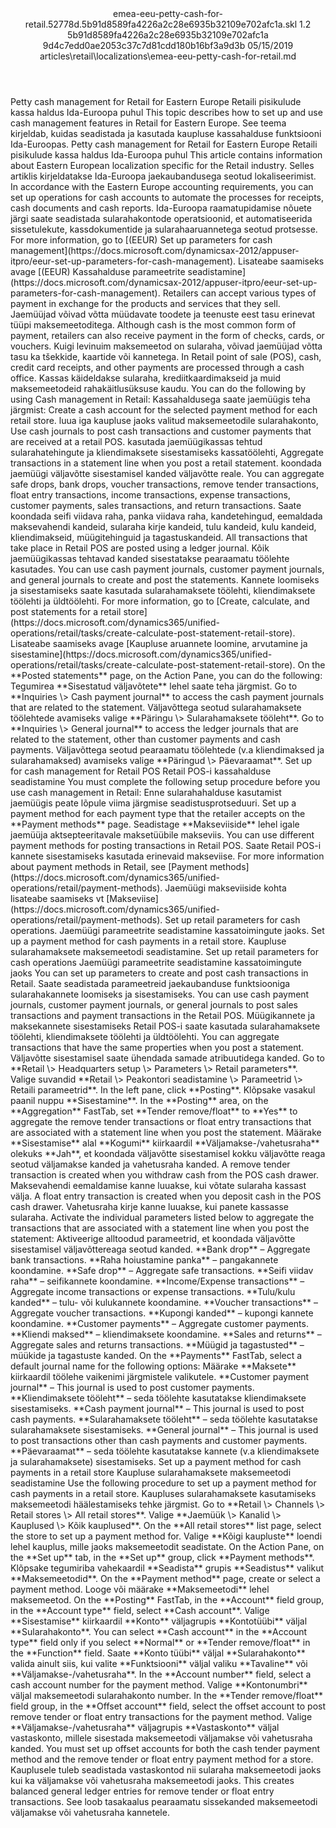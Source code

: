 <?xml version="1.0" encoding="UTF-8"?>
<xliff xmlns:logoport="urn:logoport:xliffeditor:xliff-extras:1.0" xmlns:xsi="http://www.w3.org/2001/XMLSchema-instance" xmlns="urn:oasis:names:tc:xliff:document:1.2" xmlns:xliffext="urn:microsoft:content:schema:xliffextensions" version="1.2" xsi:schemaLocation="urn:oasis:names:tc:xliff:document:1.2 xliff-core-1.2-transitional.xsd">
  <file datatype="xml" source-language="en-US" original="emea-eeu-petty-cash-for-retail.md" target-language="et-EE">
    <header>
      <tool tool-company="Microsoft" tool-version="1.0-7889195" tool-name="mdxliff" tool-id="mdxliff"/>
      <xliffext:skl_file_name>emea-eeu-petty-cash-for-retail.52778d.5b91d8589fa4226a2c28e6935b32109e702afc1a.skl</xliffext:skl_file_name>
      <xliffext:version>1.2</xliffext:version>
      <xliffext:ms.openlocfilehash>5b91d8589fa4226a2c28e6935b32109e702afc1a</xliffext:ms.openlocfilehash>
      <xliffext:ms.sourcegitcommit>9d4c7edd0ae2053c37c7d81cdd180b16bf3a9d3b</xliffext:ms.sourcegitcommit>
      <xliffext:ms.lasthandoff>05/15/2019</xliffext:ms.lasthandoff>
      <xliffext:ms.openlocfilepath>articles\retail\localizations\emea-eeu-petty-cash-for-retail.md</xliffext:ms.openlocfilepath>
    </header>
    <body>
      <group extype="content" id="content">
        <trans-unit xml:space="preserve" translate="yes" id="101" restype="x-metadata">
          <source>Petty cash management for Retail for Eastern Europe</source>
        <target logoport:matchpercent="101" state="translated" state-qualifier="leveraged-tm">Retaili pisikulude kassa haldus Ida-Euroopa puhul</target></trans-unit>
        <trans-unit xml:space="preserve" translate="yes" id="102" restype="x-metadata">
          <source>This topic describes how to set up and use cash management features in Retail for Eastern Europe.</source>
        <target logoport:matchpercent="101" state="translated" state-qualifier="leveraged-tm">See teema kirjeldab, kuidas seadistada ja kasutada kaupluse kassahalduse funktsiooni Ida-Euroopas.</target></trans-unit>
        <trans-unit xml:space="preserve" translate="yes" id="103">
          <source>Petty cash management for Retail for Eastern Europe</source>
        <target logoport:matchpercent="101" state="translated" state-qualifier="leveraged-tm">Retaili pisikulude kassa haldus Ida-Euroopa puhul</target></trans-unit>
        <trans-unit xml:space="preserve" translate="yes" id="104">
          <source>This article contains information about Eastern European localization specific for the Retail industry.</source>
        <target logoport:matchpercent="101" state="translated" state-qualifier="leveraged-tm">Selles artiklis kirjeldatakse Ida-Euroopa jaekaubandusega seotud lokaliseerimist.</target></trans-unit>
        <trans-unit xml:space="preserve" translate="yes" id="105">
          <source>In accordance with the Eastern Europe accounting requirements, you can set up operations for cash accounts to automate the processes for receipts, cash documents and cash reports.</source>
        <target logoport:matchpercent="101" state="translated" state-qualifier="leveraged-tm">Ida-Euroopa raamatupidamise nõuete järgi saate seadistada sularahakontode operatsioonid, et automatiseerida sissetulekute, kassdokumentide ja sularahaaruannetega seotud protsesse.</target></trans-unit>
        <trans-unit xml:space="preserve" translate="yes" id="106">
          <source>For more information, go to <bpt id="p1">[</bpt>(EEUR) Set up parameters for cash management<ept id="p1">](https://docs.microsoft.com/dynamicsax-2012/appuser-itpro/eeur-set-up-parameters-for-cash-management)</ept>.</source>
        <target logoport:matchpercent="101" state="translated" state-qualifier="leveraged-tm">Lisateabe saamiseks avage <bpt id="p1">[</bpt>(EEUR) Kassahalduse parameetrite seadistamine<ept id="p1">](https://docs.microsoft.com/dynamicsax-2012/appuser-itpro/eeur-set-up-parameters-for-cash-management)</ept>.</target></trans-unit>
        <trans-unit xml:space="preserve" translate="yes" id="107">
          <source>Retailers can accept various types of payment in exchange for the products and services that they sell.</source>
        <target logoport:matchpercent="101" state="translated" state-qualifier="leveraged-tm">Jaemüüjad võivad võtta müüdavate toodete ja teenuste eest tasu erinevat tüüpi maksemeetoditega.</target></trans-unit>
        <trans-unit xml:space="preserve" translate="yes" id="108">
          <source>Although cash is the most common form of payment, retailers can also receive payment in the form of checks, cards, or vouchers.</source>
        <target logoport:matchpercent="101" state="translated" state-qualifier="leveraged-tm">Kuigi levinuim maksemeetod on sularaha, võivad jaemüüjad võtta tasu ka tšekkide, kaartide või kannetega.</target></trans-unit>
        <trans-unit xml:space="preserve" translate="yes" id="109">
          <source>In Retail point of sale (POS), cash, credit card receipts, and other payments are processed through a cash office.</source>
        <target logoport:matchpercent="101" state="translated" state-qualifier="leveraged-tm">Kassas käideldakse sularaha, krediitkaardimakseid ja muid maksemeetodeid rahakäitlusüksuse kaudu.</target></trans-unit>
        <trans-unit xml:space="preserve" translate="yes" id="110">
          <source>You can do the following by using Cash management in Retail:</source>
        <target logoport:matchpercent="101" state="translated" state-qualifier="leveraged-tm">Kassahaldusega saate jaemüügis teha järgmist:</target></trans-unit>
        <trans-unit xml:space="preserve" translate="yes" id="111">
          <source>Create a cash account for the selected payment method for each retail store.</source>
        <target logoport:matchpercent="101" state="translated" state-qualifier="leveraged-tm">luua iga kaupluse jaoks valitud maksemeetodile sularahakonto,</target></trans-unit>
        <trans-unit xml:space="preserve" translate="yes" id="112">
          <source>Use cash journals to post cash transactions and customer payments that are received at a retail POS.</source>
        <target logoport:matchpercent="101" state="translated" state-qualifier="leveraged-tm">kasutada jaemüügikassas tehtud sularahatehingute ja kliendimaksete sisestamiseks kassatöölehti,</target></trans-unit>
        <trans-unit xml:space="preserve" translate="yes" id="113">
          <source>Aggregate transactions in a statement line when you post a retail statement.</source>
        <target logoport:matchpercent="101" state="translated" state-qualifier="leveraged-tm">koondada jaemüügi väljavõtte sisestamisel kanded väljavõtte reale.</target></trans-unit>
        <trans-unit xml:space="preserve" translate="yes" id="114">
          <source>You can aggregate safe drops, bank drops, voucher transactions, remove tender transactions, float entry transactions, income transactions, expense transactions, customer payments, sales transactions, and return transactions.</source>
        <target logoport:matchpercent="101" state="translated" state-qualifier="leveraged-tm">Saate koondada seifi viidava raha, panka viidava raha, kandetehingud, eemaldada maksevahendi kandeid, sularaha kirje kandeid, tulu kandeid, kulu kandeid, kliendimakseid, müügitehinguid ja tagastuskandeid.</target></trans-unit>
        <trans-unit xml:space="preserve" translate="yes" id="115">
          <source>All transactions that take place in Retail POS are posted using a ledger journal.</source>
        <target logoport:matchpercent="101" state="translated" state-qualifier="leveraged-tm">Kõik jaemüügikassas tehtavad kanded sisestatakse pearaamatu töölehte kasutades.</target></trans-unit>
        <trans-unit xml:space="preserve" translate="yes" id="116">
          <source>You can use cash payment journals, customer payment journals, and general journals to create and post the statements.</source>
        <target logoport:matchpercent="101" state="translated" state-qualifier="leveraged-tm">Kannete loomiseks ja sisestamiseks saate kasutada sularahamaksete töölehti, kliendimaksete töölehti ja üldtöölehti.</target></trans-unit>
        <trans-unit xml:space="preserve" translate="yes" id="117">
          <source>For more information, go to <bpt id="p1">[</bpt>Create, calculate, and post statements for a retail store<ept id="p1">](https://docs.microsoft.com/dynamics365/unified-operations/retail/tasks/create-calculate-post-statement-retail-store)</ept>.</source>
        <target logoport:matchpercent="101" state="translated" state-qualifier="leveraged-tm">Lisateabe saamiseks avage <bpt id="p1">[</bpt>Kaupluse aruannete loomine, arvutamine ja sisestamine<ept id="p1">](https://docs.microsoft.com/dynamics365/unified-operations/retail/tasks/create-calculate-post-statement-retail-store)</ept>.</target></trans-unit>
        <trans-unit xml:space="preserve" translate="yes" id="118">
          <source>On the <bpt id="p1">**</bpt>Posted statements<ept id="p1">**</ept> page, on the Action Pane, you can do the following:</source>
        <target logoport:matchpercent="101" state="translated" state-qualifier="leveraged-tm">Tegumirea <bpt id="p1">**</bpt>Sisestatud väljavõtete<ept id="p1">**</ept> lehel saate teha järgmist.</target></trans-unit>
        <trans-unit xml:space="preserve" translate="yes" id="119">
          <source>Go to <bpt id="p1">**</bpt>Inquiries <ph id="ph1">\&gt;</ph> Cash payment journal<ept id="p1">**</ept> to access the cash payment journals that are related to the statement.</source>
        <target logoport:matchpercent="101" state="translated" state-qualifier="leveraged-tm">Väljavõttega seotud sularahamaksete töölehtede avamiseks valige <bpt id="p1">**</bpt>Päringu <ph id="ph1">\&gt;</ph> Sularahamaksete tööleht<ept id="p1">**</ept>.</target></trans-unit>
        <trans-unit xml:space="preserve" translate="yes" id="120">
          <source>Go to <bpt id="p1">**</bpt>Inquiries <ph id="ph1">\&gt;</ph> General journal<ept id="p1">**</ept> to access the ledger journals that are related to the statement, other than customer payments and cash payments.</source>
        <target logoport:matchpercent="101" state="translated" state-qualifier="leveraged-tm">Väljavõttega seotud pearaamatu töölehtede (v.a kliendimaksed ja sularahamaksed) avamiseks valige <bpt id="p1">**</bpt>Päringud <ph id="ph1">\&gt;</ph> Päevaraamat<ept id="p1">**</ept>.</target></trans-unit>
        <trans-unit xml:space="preserve" translate="yes" id="121">
          <source>Set up for cash management for Retail POS</source>
        <target logoport:matchpercent="101" state="translated" state-qualifier="leveraged-tm">Retail POS-i kassahalduse seadistamine</target></trans-unit>
        <trans-unit xml:space="preserve" translate="yes" id="122">
          <source>You must complete the following setup procedure before you use cash management in Retail:</source>
        <target logoport:matchpercent="101" state="translated" state-qualifier="leveraged-tm">Enne sularahahalduse kasutamist jaemüügis peate lõpule viima järgmise seadistusprotseduuri.</target></trans-unit>
        <trans-unit xml:space="preserve" translate="yes" id="123">
          <source>Set up a payment method for each payment type that the retailer accepts on the <bpt id="p1">**</bpt>Payment methods<ept id="p1">**</ept> page.</source>
        <target logoport:matchpercent="101" state="translated" state-qualifier="leveraged-tm">Seadistage <bpt id="p1">**</bpt>Makseviiside<ept id="p1">**</ept> lehel igale jaemüüja aktsepteeritavale maksetüübile makseviis.</target></trans-unit>
        <trans-unit xml:space="preserve" translate="yes" id="124">
          <source>You can use different payment methods for posting transactions in Retail POS.</source>
        <target logoport:matchpercent="101" state="translated" state-qualifier="leveraged-tm">Saate Retail POS-i kannete sisestamiseks kasutada erinevaid makseviise.</target></trans-unit>
        <trans-unit xml:space="preserve" translate="yes" id="125">
          <source>For more information about payment methods in Retail, see <bpt id="p1">[</bpt>Payment methods<ept id="p1">](https://docs.microsoft.com/dynamics365/unified-operations/retail/payment-methods)</ept>.</source>
        <target logoport:matchpercent="101" state="translated" state-qualifier="leveraged-tm">Jaemüügi makseviiside kohta lisateabe saamiseks vt <bpt id="p1">[</bpt>Makseviise<ept id="p1">](https://docs.microsoft.com/dynamics365/unified-operations/retail/payment-methods)</ept>.</target></trans-unit>
        <trans-unit xml:space="preserve" translate="yes" id="126">
          <source>Set up retail parameters for cash operations.</source>
        <target logoport:matchpercent="101" state="translated" state-qualifier="leveraged-tm">Jaemüügi parameetrite seadistamine kassatoimingute jaoks.</target></trans-unit>
        <trans-unit xml:space="preserve" translate="yes" id="127">
          <source>Set up a payment method for cash payments in a retail store.</source>
        <target logoport:matchpercent="101" state="translated" state-qualifier="leveraged-tm">Kaupluse sularahamaksete maksemeetodi seadistamine.</target></trans-unit>
        <trans-unit xml:space="preserve" translate="yes" id="128">
          <source>Set up retail parameters for cash operations</source>
        <target logoport:matchpercent="101" state="translated" state-qualifier="leveraged-tm">Jaemüügi parameetrite seadistamine kassatoimingute jaoks</target></trans-unit>
        <trans-unit xml:space="preserve" translate="yes" id="129">
          <source>You can set up parameters to create and post cash transactions in Retail.</source>
        <target logoport:matchpercent="101" state="translated" state-qualifier="leveraged-tm">Saate seadistada parameetreid jaekaubanduse funktsiooniga sularahakannete loomiseks ja sisestamiseks.</target></trans-unit>
        <trans-unit xml:space="preserve" translate="yes" id="130">
          <source>You can use cash payment journals, customer payment journals, or general journals to post sales transactions and payment transactions in the Retail POS.</source>
        <target logoport:matchpercent="101" state="translated" state-qualifier="leveraged-tm">Müügikannete ja maksekannete sisestamiseks Retail POS-i saate kasutada sularahamaksete töölehti, kliendimaksete töölehti ja üldtöölehti.</target></trans-unit>
        <trans-unit xml:space="preserve" translate="yes" id="131">
          <source>You can aggregate transactions that have the same properties when you post a statement.</source>
        <target logoport:matchpercent="101" state="translated" state-qualifier="leveraged-tm">Väljavõtte sisestamisel saate ühendada samade atribuutidega kanded.</target></trans-unit>
        <trans-unit xml:space="preserve" translate="yes" id="132">
          <source>Go to <bpt id="p1">**</bpt>Retail <ph id="ph1">\&gt;</ph> Headquarters setup <ph id="ph2">\&gt;</ph> Parameters <ph id="ph3">\&gt;</ph> Retail parameters<ept id="p1">**</ept>.</source>
        <target logoport:matchpercent="101" state="translated" state-qualifier="leveraged-tm">Valige suvandid <bpt id="p1">**</bpt>Retail <ph id="ph1">\&gt;</ph> Peakontori seadistamine <ph id="ph2">\&gt;</ph> Parameetrid <ph id="ph3">\&gt;</ph> Retaili parameetrid<ept id="p1">**</ept>.</target></trans-unit>
        <trans-unit xml:space="preserve" translate="yes" id="133">
          <source>In the left pane, click <bpt id="p1">**</bpt>Posting<ept id="p1">**</ept>.</source>
        <target logoport:matchpercent="101" state="translated" state-qualifier="leveraged-tm">Klõpsake vasakul paanil nuppu <bpt id="p1">**</bpt>Sisestamine<ept id="p1">**</ept>.</target></trans-unit>
        <trans-unit xml:space="preserve" translate="yes" id="134">
          <source>In the <bpt id="p1">**</bpt>Posting<ept id="p1">**</ept> area, on the <bpt id="p2">**</bpt>Aggregation<ept id="p2">**</ept> FastTab, set <bpt id="p3">**</bpt>Tender remove/float<ept id="p3">**</ept> to <bpt id="p4">**</bpt>Yes<ept id="p4">**</ept> to aggregate the remove tender transactions or float entry transactions that are associated with a statement line when you post the statement.</source>
        <target logoport:matchpercent="101" state="translated" state-qualifier="leveraged-tm">Määrake <bpt id="p1">**</bpt>Sisestamise<ept id="p1">**</ept> alal <bpt id="p2">**</bpt>Kogumi<ept id="p2">**</ept> kiirkaardil <bpt id="p3">**</bpt>Väljamakse-/vahetusraha<ept id="p3">**</ept> olekuks <bpt id="p4">**</bpt>Jah<ept id="p4">**</ept>, et koondada väljavõtte sisestamisel kokku väljavõtte reaga seotud väljamakse kanded ja vahetusraha kanded. </target></trans-unit>
        <trans-unit xml:space="preserve" translate="yes" id="135">
          <source>A remove tender transaction is created when you withdraw cash from the POS cash drawer.</source>
        <target logoport:matchpercent="101" state="translated" state-qualifier="leveraged-tm">Maksevahendi eemaldamise kanne luuakse, kui võtate sularaha kassast välja.</target></trans-unit>
        <trans-unit xml:space="preserve" translate="yes" id="136">
          <source>A float entry transaction is created when you deposit cash in the POS cash drawer.</source>
        <target logoport:matchpercent="101" state="translated" state-qualifier="leveraged-tm">Vahetusraha kirje kanne luuakse, kui panete kassasse sularaha.</target></trans-unit>
        <trans-unit xml:space="preserve" translate="yes" id="137">
          <source>Activate the individual parameters listed below to aggregate the transactions that are associated with a statement line when you post the statement:</source>
        <target logoport:matchpercent="101" state="translated" state-qualifier="leveraged-tm">Aktiveerige alltoodud parameetrid, et koondada väljavõtte sisestamisel väljavõttereaga seotud kanded.</target></trans-unit>
        <trans-unit xml:space="preserve" translate="yes" id="138">
          <source><bpt id="p1">**</bpt>Bank drop<ept id="p1">**</ept> – Aggregate bank transactions.</source>
        <target logoport:matchpercent="101" state="translated" state-qualifier="leveraged-tm"><bpt id="p1">**</bpt>Raha hoiustamine panka<ept id="p1">**</ept> – pangakannete koondamine.</target></trans-unit>
        <trans-unit xml:space="preserve" translate="yes" id="139">
          <source><bpt id="p1">**</bpt>Safe drop<ept id="p1">**</ept> – Aggregate safe transactions.</source>
        <target logoport:matchpercent="101" state="translated" state-qualifier="leveraged-tm"><bpt id="p1">**</bpt>Seifi viidav raha<ept id="p1">**</ept> – seifikannete koondamine.</target></trans-unit>
        <trans-unit xml:space="preserve" translate="yes" id="140">
          <source><bpt id="p1">**</bpt>Income/Expense transactions<ept id="p1">**</ept> – Aggregate income transactions or expense transactions.</source>
        <target logoport:matchpercent="101" state="translated" state-qualifier="leveraged-tm"><bpt id="p1">**</bpt>Tulu/kulu kanded<ept id="p1">**</ept> – tulu- või kulukannete koondamine.</target></trans-unit>
        <trans-unit xml:space="preserve" translate="yes" id="141">
          <source><bpt id="p1">**</bpt>Voucher transactions<ept id="p1">**</ept> – Aggregate voucher transactions.</source>
        <target logoport:matchpercent="101" state="translated" state-qualifier="leveraged-tm"><bpt id="p1">**</bpt>Kupongi kanded<ept id="p1">**</ept> – kupongi kannete koondamine.</target></trans-unit>
        <trans-unit xml:space="preserve" translate="yes" id="142">
          <source><bpt id="p1">**</bpt>Customer payments<ept id="p1">**</ept> – Aggregate customer payments.</source>
        <target logoport:matchpercent="101" state="translated" state-qualifier="leveraged-tm"><bpt id="p1">**</bpt>Kliendi maksed<ept id="p1">**</ept> – kliendimaksete koondamine.</target></trans-unit>
        <trans-unit xml:space="preserve" translate="yes" id="143">
          <source><bpt id="p1">**</bpt>Sales and returns<ept id="p1">**</ept> – Aggregate sales and returns transactions.</source>
        <target logoport:matchpercent="101" state="translated" state-qualifier="leveraged-tm"><bpt id="p1">**</bpt>Müügid ja tagastusted<ept id="p1">**</ept> – müükide ja tagastuste kanded.</target></trans-unit>
        <trans-unit xml:space="preserve" translate="yes" id="144">
          <source>On the <bpt id="p1">**</bpt>Payments<ept id="p1">**</ept> FastTab, select a default journal name for the following options:</source>
        <target logoport:matchpercent="101" state="translated" state-qualifier="leveraged-tm">Määrake <bpt id="p1">**</bpt>Maksete<ept id="p1">**</ept> kiirkaardil töölehe vaikenimi järgmistele valikutele.</target></trans-unit>
        <trans-unit xml:space="preserve" translate="yes" id="145">
          <source><bpt id="p1">**</bpt>Customer payment journal<ept id="p1">**</ept> – This journal is used to post customer payments.</source>
        <target logoport:matchpercent="101" state="translated" state-qualifier="leveraged-tm"><bpt id="p1">**</bpt>Kliendimaksete tööleht<ept id="p1">**</ept> – seda töölehte kasutatakse kliendimaksete sisestamiseks.</target></trans-unit>
        <trans-unit xml:space="preserve" translate="yes" id="146">
          <source><bpt id="p1">**</bpt>Cash payment journal<ept id="p1">**</ept> – This journal is used to post cash payments.</source>
        <target logoport:matchpercent="101" state="translated" state-qualifier="leveraged-tm"><bpt id="p1">**</bpt>Sularahamaksete tööleht<ept id="p1">**</ept> – seda töölehte kasutatakse sularahamaksete sisestamiseks.</target></trans-unit>
        <trans-unit xml:space="preserve" translate="yes" id="147">
          <source><bpt id="p1">**</bpt>General journal<ept id="p1">**</ept> – This journal is used to post transactions other than cash payments and customer payments.</source>
        <target logoport:matchpercent="101" state="translated" state-qualifier="leveraged-tm"><bpt id="p1">**</bpt>Päevaraamat<ept id="p1">**</ept> – seda töölehte kasutatakse kannete (v.a kliendimaksete ja sularahamaksete) sisestamiseks.</target></trans-unit>
        <trans-unit xml:space="preserve" translate="yes" id="148">
          <source>Set up a payment method for cash payments in a retail store</source>
        <target logoport:matchpercent="101" state="translated" state-qualifier="leveraged-tm">Kaupluse sularahamaksete maksemeetodi seadistamine</target></trans-unit>
        <trans-unit xml:space="preserve" translate="yes" id="149">
          <source>Use the following procedure to set up a payment method for cash payments in a retail store.</source>
        <target logoport:matchpercent="101" state="translated" state-qualifier="leveraged-tm">Kaupluses sularahamaksete kasutamiseks maksemeetodi häälestamiseks tehke järgmist.</target></trans-unit>
        <trans-unit xml:space="preserve" translate="yes" id="150">
          <source>Go to <bpt id="p1">**</bpt>Retail <ph id="ph1">\&gt;</ph> Channels <ph id="ph2">\&gt;</ph> Retail stores <ph id="ph3">\&gt;</ph> All retail stores<ept id="p1">**</ept>.</source>
        <target logoport:matchpercent="101" state="translated" state-qualifier="leveraged-tm">Valige <bpt id="p1">**</bpt>Jaemüük <ph id="ph1">\&gt;</ph> Kanalid <ph id="ph2">\&gt;</ph> Kauplused <ph id="ph3">\&gt;</ph> Kõik kauplused<ept id="p1">**</ept>.</target></trans-unit>
        <trans-unit xml:space="preserve" translate="yes" id="151">
          <source>On the <bpt id="p1">**</bpt>All retail stores<ept id="p1">**</ept> list page, select the store to set up a payment method for.</source>
        <target logoport:matchpercent="101" state="translated" state-qualifier="leveraged-tm">Valige <bpt id="p1">**</bpt>Kõigi kaupluste<ept id="p1">**</ept> loendi lehel kauplus, mille jaoks maksemeetodit seadistate.</target></trans-unit>
        <trans-unit xml:space="preserve" translate="yes" id="152">
          <source>On the Action Pane, on the <bpt id="p1">**</bpt>Set up<ept id="p1">**</ept> tab, in the <bpt id="p2">**</bpt>Set up<ept id="p2">**</ept> group, click <bpt id="p3">**</bpt>Payment methods<ept id="p3">**</ept>.</source>
        <target logoport:matchpercent="101" state="translated" state-qualifier="leveraged-tm">Klõpsake tegumiriba vahekaardil <bpt id="p1">**</bpt>Seadista<ept id="p1">**</ept> grupis <bpt id="p2">**</bpt>Seadistus<ept id="p2">**</ept> valikut <bpt id="p3">**</bpt>Maksemeetodid<ept id="p3">**</ept>.</target></trans-unit>
        <trans-unit xml:space="preserve" translate="yes" id="153">
          <source>On the <bpt id="p1">**</bpt>Payment method<ept id="p1">**</ept> page, create or select a payment method.</source>
        <target logoport:matchpercent="101" state="translated" state-qualifier="leveraged-tm">Looge või määrake <bpt id="p1">**</bpt>Maksemeetodi<ept id="p1">**</ept> lehel maksemeetod.</target></trans-unit>
        <trans-unit xml:space="preserve" translate="yes" id="154">
          <source>On the <bpt id="p1">**</bpt>Posting<ept id="p1">**</ept> FastTab, in the <bpt id="p2">**</bpt>Account<ept id="p2">**</ept> field group, in the <bpt id="p3">**</bpt>Account type<ept id="p3">**</ept> field, select <bpt id="p4">**</bpt>Cash account<ept id="p4">**</ept>.</source>
        <target logoport:matchpercent="101" state="translated" state-qualifier="leveraged-tm">Valige <bpt id="p1">**</bpt>Sisestamise<ept id="p1">**</ept> kiirkaardil <bpt id="p2">**</bpt>Konto<ept id="p2">**</ept> väljagrupis <bpt id="p3">**</bpt>Kontotüübi<ept id="p3">**</ept> väljal <bpt id="p4">**</bpt>Sularahakonto<ept id="p4">**</ept>.</target></trans-unit>
        <trans-unit xml:space="preserve" translate="yes" id="155">
          <source>You can select <bpt id="p1">**</bpt>Cash account<ept id="p1">**</ept> in the <bpt id="p2">**</bpt>Account type<ept id="p2">**</ept> field only if you select <bpt id="p3">**</bpt>Normal<ept id="p3">**</ept> or <bpt id="p4">**</bpt>Tender remove/float<ept id="p4">**</ept> in the <bpt id="p5">**</bpt>Function<ept id="p5">**</ept> field.</source>
        <target logoport:matchpercent="101" state="translated" state-qualifier="leveraged-tm">Saate <bpt id="p2">**</bpt>Konto tüübi<ept id="p2">**</ept> väljal <bpt id="p1">**</bpt>Sularahakonto<ept id="p1">**</ept> valida ainult siis, kui valite <bpt id="p5">**</bpt>Funktsiooni<ept id="p5">**</ept> väljal valiku <bpt id="p3">**</bpt>Tavaline<ept id="p3">**</ept> või <bpt id="p4">**</bpt>Väljamakse-/vahetusraha<ept id="p4">**</ept>.</target></trans-unit>
        <trans-unit xml:space="preserve" translate="yes" id="156">
          <source>In the <bpt id="p1">**</bpt>Account number<ept id="p1">**</ept> field, select a cash account number for the payment method.</source>
        <target logoport:matchpercent="101" state="translated" state-qualifier="leveraged-tm">Valige <bpt id="p1">**</bpt>Kontonumbri<ept id="p1">**</ept> väljal maksemeetodi sularahakonto number.</target></trans-unit>
        <trans-unit xml:space="preserve" translate="yes" id="157">
          <source>In the <bpt id="p1">**</bpt>Tender remove/float<ept id="p1">**</ept> field group, in the <bpt id="p2">**</bpt>Offset account<ept id="p2">**</ept> field, select the offset account to post remove tender or float entry transactions for the payment method.</source>
        <target logoport:matchpercent="101" state="translated" state-qualifier="leveraged-tm">Valige <bpt id="p1">**</bpt>Väljamakse-/vahetusraha<ept id="p1">**</ept> väljagrupis <bpt id="p2">**</bpt>Vastaskonto<ept id="p2">**</ept> väljal vastaskonto, millele sisestada maksemeetodi väljamakse või vahetusraha kanded.</target></trans-unit>
        <trans-unit xml:space="preserve" translate="yes" id="158">
          <source>You must set up offset accounts for both the cash tender payment method and the remove tender or float entry payment method for a store.</source>
        <target logoport:matchpercent="101" state="translated" state-qualifier="leveraged-tm">Kauplusele tuleb seadistada vastaskontod nii sularaha maksemeetodi jaoks kui ka väljamakse või vahetusraha maksemeetodi jaoks.</target></trans-unit>
        <trans-unit xml:space="preserve" translate="yes" id="159">
          <source>This creates balanced general ledger entries for remove tender or float entry transactions.</source>
        <target logoport:matchpercent="101" state="translated" state-qualifier="leveraged-tm">See loob tasakaalus pearaamatu sissekanded maksemeetodi väljamakse või vahetusraha kannetele.</target></trans-unit>
      </group>
    </body>
  </file>
</xliff>